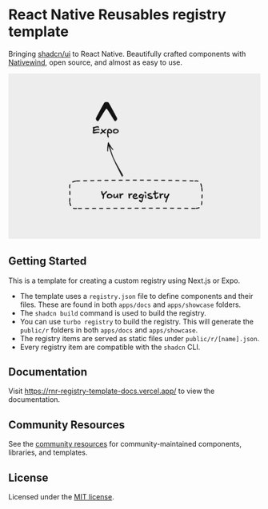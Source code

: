 # React Native Reusables registry template

Bringing [shadcn/ui](https://ui.shadcn.com) to React Native. Beautifully crafted components with [Nativewind](https://www.nativewind.dev/), open source, and almost as easy to use.</i>

![hero](apps/docs/public/og.png)

## Getting Started

This is a template for creating a custom registry using Next.js or Expo.

- The template uses a `registry.json` file to define components and their files. These are found in both `apps/docs` and `apps/showcase` folders.
- The `shadcn build` command is used to build the registry.
- You can use `turbo registry` to build the registry. This will generate the `public/r` folders in both `apps/docs` and `apps/showcase`.
- The registry items are served as static files under `public/r/[name].json`.
- Every registry item are compatible with the `shadcn` CLI.

## Documentation

Visit https://rnr-registry-template-docs.vercel.app/ to view the documentation.

## Community Resources

See the [community resources](./COMMUNITY_RESOURCES.md) for community-maintained components, libraries, and templates.

## License

Licensed under the [MIT license](/LICENSE).
